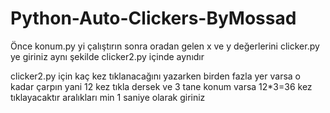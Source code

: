 # Python-Auto-Clickers-ByMossad

Önce konum.py yi çalıştırın sonra oradan gelen x ve y değerlerini clicker.py ye giriniz aynı şekilde clicker2.py içinde aynıdır 

clicker2.py için kaç kez tıklanacağını yazarken birden fazla yer varsa o kadar çarpın yani 12 kez tıkla dersek ve 3 tane konum varsa 12*3=36 kez tıklayacaktır aralıkları min 1 saniye olarak giriniz 
